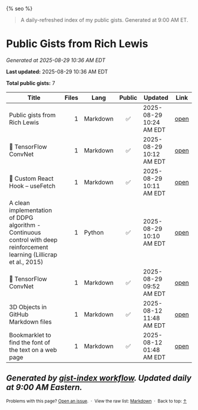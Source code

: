 {% seo %}

> A daily-refreshed index of my public gists. Generated at 9:00 AM ET.
# Public Gists from Rich Lewis

_Generated at 2025-08-29 10:36 AM EDT_

**Last updated:** 2025-08-29 10:36 AM EDT

**Total public gists:** 7

| Title | Files | Lang | Public | Updated | Link |
|---|---:|---|:---:|---|---|
| Public gists from Rich Lewis | 1 | Markdown | ✅ | 2025-08-29 10:24 AM EDT | [open](https://gist.github.com/RichLewis007/a48c0ac6b651a36724ce6314d5242c74) |
| 🧠 TensorFlow ConvNet | 1 | Markdown | ✅ | 2025-08-29 10:12 AM EDT | [open](https://gist.github.com/RichLewis007/39c9c5bcf59037c030a84501212a0733) |
| 🔄 Custom React Hook – useFetch | 1 | Markdown | ✅ | 2025-08-29 10:11 AM EDT | [open](https://gist.github.com/RichLewis007/94dc04cd0150766bff8cd23c984843c0) |
| A clean implementation of DDPG algorithm - Continuous control with deep reinforcement learning (Lillicrap et al., 2015) | 1 | Python | ✅ | 2025-08-29 10:10 AM EDT | [open](https://gist.github.com/RichLewis007/e17ee64d75a3310518a50b3109211284) |
| 🧠 TensorFlow ConvNet | 1 | Markdown | ✅ | 2025-08-29 09:52 AM EDT | [open](https://gist.github.com/RichLewis007/33acea5d8a3ff20ffe01918e73551b83) |
| 3D Objects in GitHub Markdown files | 1 | Markdown | ✅ | 2025-08-12 11:48 AM EDT | [open](https://gist.github.com/RichLewis007/31093ca3c017021f1e502edd96bf89e7) |
| Bookmarklet to find the font of the text on a web page | 1 | Markdown | ✅ | 2025-08-12 01:48 AM EDT | [open](https://gist.github.com/RichLewis007/45384ad7d26361b85d8acbd2127a48fe) |

_Generated by [gist-index workflow](https://github.com/RichLewis007/gist-index). Updated daily at 9:00 AM Eastern._
---

<small>
Problems with this page? <a href="https://github.com/RichLewis007/gist-index/issues/new">Open an issue</a>.
&nbsp;·&nbsp; View the raw list: <a href="{{ '/Public-Gists-from-Rich-Lewis.md' | relative_url }}">Markdown</a>
&nbsp;·&nbsp; Back to top: <a href="#">↑</a>
</small>
